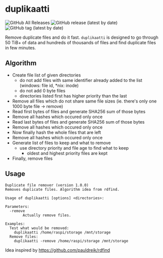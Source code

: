 # duplikaatti

![GitHub All Releases](https://img.shields.io/github/downloads/raspi/duplikaatti/total?style=for-the-badge)
![GitHub release (latest by date)](https://img.shields.io/github/v/release/raspi/duplikaatti?style=for-the-badge)
![GitHub tag (latest by date)](https://img.shields.io/github/v/tag/raspi/duplikaatti?style=for-the-badge)


Remove duplicate files and do it fast. `duplikaatti` is designed to go through 50 TiB+ of data and hundreds of thousands of files and find duplicate files in few minutes.

## Algorithm
* Create file list of given directories 
  * do not add files with same identifier already added to the list (windows: file id, *nix: inode)
  * do not add 0 byte files
  * directories listed first has higher priority than the last
* Remove all files which do not share same file sizes (ie. there's only one 1000 byte file -> remove)
* Read first bytes of files and generate SHA256 sum of those bytes
* Remove all hashes which occured only once
* Read last bytes of files and generate SHA256 sum of those bytes
* Remove all hashes which occured only once
* Now finally hash the whole files that are left
* Remove all hashes which occured only once
* Generate list of files to keep and what to remove
  * use directory priority and file age to find what to keep 
    * oldest and highest priority files are kept
* Finally, remove files

## Usage
```
Duplicate file remover (version 1.0.0)
Removes duplicate files. Algorithm idea from rdfind.

Usage of duplikaatti [options] <directories>:

Parameters:
  -remove
    	Actually remove files.

Examples:
  Test what would be removed:
    duplikaatti /home/raspi/storage /mnt/storage
  Remove files:
    duplikaatti -remove /home/raspi/storage /mnt/storage
```

Idea inspired by https://github.com/pauldreik/rdfind
